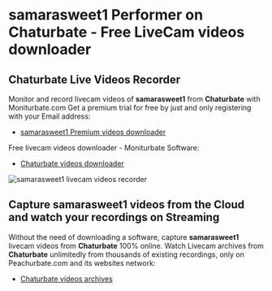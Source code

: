 # samarasweet1 Performer on Chaturbate - Free LiveCam videos downloader

## Chaturbate Live Videos Recorder

Monitor and record livecam videos of **samarasweet1** from **Chaturbate** with Moniturbate.com
Get a premium trial for free by just and only registering with your Email address:
* [samarasweet1 Premium videos downloader](https://moniturbate.com/request-demo-licence-key.html)

Free livecam videos downloader - Moniturbate Software:
* [Chaturbate videos downloader](https://moniturbate.com/moniturbate-download-software.html)

![samarasweet1 livecam videos recorder](https://peachurnet.com/templates/moniturbate-software.png)


## Capture samarasweet1 videos from the Cloud and watch your recordings on Streaming

Without the need of downloading a software, capture **samarasweet1** livecam videos from **Chaturbate** 100% online.
Watch Livecam archives from **Chaturbate** unlimitedly from thousands of existing recordings, only on Peachurbate.com and its websites network:
* [Chaturbate videos archives](https://peachurnet.com/)